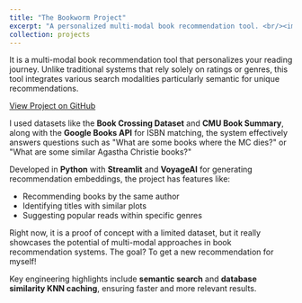 ```yaml
---
title: "The Bookworm Project"
excerpt: "A personalized multi-modal book recommendation tool. <br/><img src='/images/Project_1_image.png'>"
collection: projects
---
```


It is a multi-modal book recommendation tool that personalizes your reading journey. Unlike traditional systems that rely solely on ratings or genres, this tool integrates various search modalities particularly semantic for unique recommendations.

[View Project on GitHub](https://github.com/jacobp24/bookworm_rec)

I used datasets like the **Book Crossing Dataset** and **CMU Book Summary**, along with the **Google Books API** for ISBN matching, the system effectively answers questions such as "What are some books where the MC dies?" or "What are some similar Agastha Christie books?"

Developed in **Python** with **Streamlit** and **VoyageAI** for generating recommendation embeddings, the project has features like:

- Recommending books by the same author
- Identifying titles with similar plots
- Suggesting popular reads within specific genres

Right now, it is a proof of concept with a limited dataset, but it really showcases the potential of multi-modal approaches in book recommendation systems. The goal? To get a new recommendation for myself!

Key engineering highlights include **semantic search** and **database similarity KNN caching**, ensuring faster and more relevant results.
